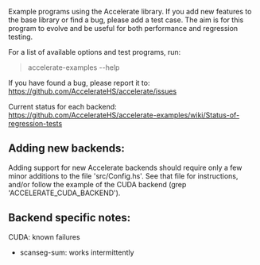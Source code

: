 Example programs using the Accelerate library. If you add new features to the
base library or find a bug, please add a test case. The aim is for this program
to evolve and be useful for both performance and regression testing.

For a list of available options and test programs, run:
> accelerate-examples --help

If you have found a bug, please report it to:
https://github.com/AccelerateHS/accelerate/issues

Current status for each backend:
https://github.com/AccelerateHS/accelerate-examples/wiki/Status-of-regression-tests


Adding new backends:
--------------------

Adding support for new Accelerate backends should require only a few minor
additions to the file 'src/Config.hs'. See that file for instructions, and/or
follow the example of the CUDA backend (grep 'ACCELERATE_CUDA_BACKEND').


Backend specific notes:
-----------------------

CUDA: known failures
  * scanseg-sum: works intermittently

